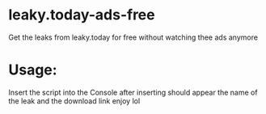 # leaky.today-ads-free
Get the leaks from leaky.today for free without watching thee ads anymore


# Usage: 

Insert the script into the Console after inserting should appear the name of the leak and the download link enjoy lol

